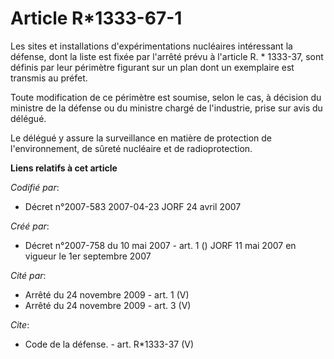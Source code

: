 # Article R*1333-67-1

Les sites et installations d'expérimentations nucléaires intéressant la défense, dont la liste est fixée par l'arrêté prévu à
l'article R. * 1333-37, sont définis par leur périmètre figurant sur un plan dont un exemplaire est transmis au préfet. 

Toute modification de ce périmètre est soumise, selon le cas, à décision du ministre de la défense ou du ministre chargé de
l'industrie, prise sur avis du délégué. 

Le délégué y assure la surveillance en matière de protection de l'environnement, de sûreté nucléaire et de radioprotection.

**Liens relatifs à cet article**

_Codifié par_:

  - Décret n°2007-583 2007-04-23 JORF 24 avril 2007

_Créé par_:

  - Décret n°2007-758 du 10 mai 2007 - art. 1 () JORF 11 mai 2007 en vigueur le 1er septembre 2007

_Cité par_:

  - Arrêté du 24 novembre 2009 - art. 1 (V)
  - Arrêté du 24 novembre 2009 - art. 3 (V)

_Cite_:

  - Code de la défense. - art. R*1333-37 (V)
